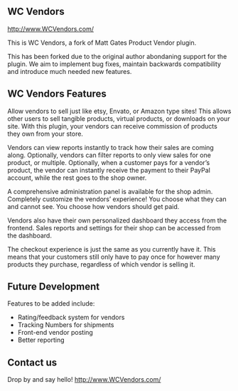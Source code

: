 ## WC Vendors 

http://www.WCVendors.com/

This is WC Vendors, a fork of Matt Gates Product Vendor plugin.

This has been forked due to the original author abondaning support for the plugin. We aim to implement bug fixes, maintain backwards compatibility and introduce much needed new features.

## WC Vendors Features

Allow vendors to sell just like etsy, Envato, or Amazon type sites! This allows other users to sell tangible products, virtual products, or downloads on your site. With this plugin, your vendors can receive commission of products they own from your store.

Vendors can view reports instantly to track how their sales are coming along. Optionally, vendors can filter reports to only view sales for one product, or multiple. Optionally, when a customer pays for a vendor’s product, the vendor can instantly receive the payment to their PayPal account, while the rest goes to the shop owner.

A comprehensive administration panel is available for the shop admin. Completely customize the vendors’ experience! You choose what they can and cannot see. You choose how vendors should get paid.

Vendors also have their own personalized dashboard they access from the frontend. Sales reports and settings for their shop can be accessed from the dashboard.

The checkout experience is just the same as you currently have it. This means that your customers still only have to pay once for however many products they purchase, regardless of which vendor is selling it.

## Future Development

Features to be added include:

- Rating/feedback system for vendors
- Tracking Numbers for shipments
- Front-end vendor posting
- Better reporting

## Contact us

Drop by and say hello!  http://www.WCVendors.com/
